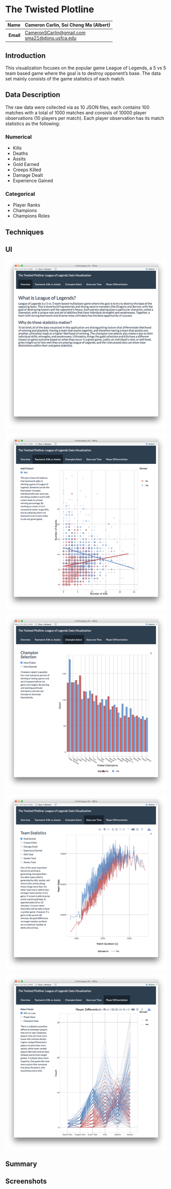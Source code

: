 # The Twisted Plotline
| **Name**  | Cameron Carlin, Soi Chong Ma (Albert)  |
|----------:|:-------------|
| **Email** | CameronSCarlin@gmail.com <br /> sma21@dons.usfca.edu|

## Introduction
This visualization focuses on the popular game League of Legends, a 5 vs 5 team based game where the goal is to destroy opponent’s base. The data set mainly consists of the game statistics of each match.

## Data Description
The raw data were collected via as 10 JSON files, each contains 100 matches with a total of 1000 matches and consists of 10000 player observations (10 players per match). Each player observation has its match statistics as the following:
### Numerical

- Kills
- Deaths
- Assits
- Gold Earned
- Creeps Killed
- Damage Dealt
- Experience Gained

### Categorical

- Player Ranks
- Champions
- Champions Roles

## Techniques

## UI

![IMAGE](viz1.png)

![IMAGE](viz2.png)

![IMAGE](viz3.png)

![IMAGE](viz4.png)

![IMAGE](viz5.png)


## Summary

## Screenshots

